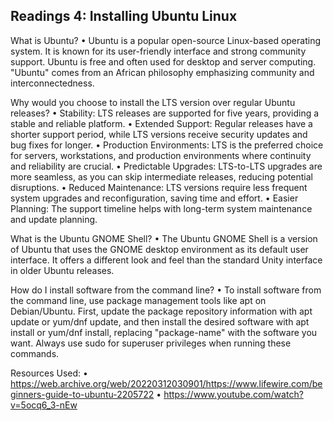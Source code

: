 ## Readings 4: Installing Ubuntu Linux

What is Ubuntu?
•	Ubuntu is a popular open-source Linux-based operating system. It is known for its user-friendly interface and strong community support. Ubuntu is free and often used for desktop and server computing. "Ubuntu" comes from an African philosophy emphasizing community and interconnectedness.

Why would you choose to install the LTS version over regular Ubuntu releases?
•	Stability: LTS releases are supported for five years, providing a stable and reliable platform. 
•	Extended Support: Regular releases have a shorter support period, while LTS versions receive security updates and bug fixes for longer.
•	Production Environments: LTS is the preferred choice for servers, workstations, and production environments where continuity and reliability are crucial.
•	Predictable Upgrades: LTS-to-LTS upgrades are more seamless, as you can skip intermediate releases, reducing potential disruptions.
•	Reduced Maintenance: LTS versions require less frequent system upgrades and reconfiguration, saving time and effort.
•	Easier Planning: The support timeline helps with long-term system maintenance and update planning.
	
What is the Ubuntu GNOME Shell?
•	The Ubuntu GNOME Shell is a version of Ubuntu that uses the GNOME desktop environment as its default user interface. It offers a different look and feel than the standard Unity interface in older Ubuntu releases.

How do I install software from the command line?
•	To install software from the command line, use package management tools like apt on Debian/Ubuntu. First, update the package repository information with apt update or yum/dnf update, and then install the desired software with apt install or yum/dnf install, replacing "package-name" with the software you want. Always use sudo for superuser privileges when running these commands.


Resources Used:
•	 https://web.archive.org/web/20220312030901/https://www.lifewire.com/beginners-guide-to-ubuntu-2205722
•	https://www.youtube.com/watch?v=5ocq6_3-nEw


